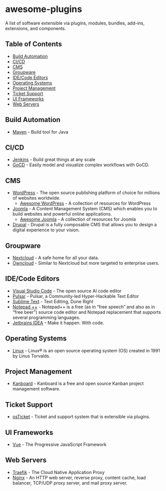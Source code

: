 # awesome-plugins
A list of software extensible via plugins, modules, bundles, add-ins, extensions, and components.

## Table of Contents

- [Build Automation](#build-automation)
- [CI/CD](#cicd)
- [CMS](#CMS)
- [Groupware](#Groupware)
- [IDE/Code Editors](#idecode-editors)
- [Operating Systems](#operating-systems)
- [Project Management](#project-management)
- [Ticket Support](#ticket-support)
- [UI Frameworks](#ui-frameworks)
- [Web Servers](#web-servers)

## Build Automation
- [Maven](https://github.com/apache/maven) - Build tool for Java

## CI/CD
- [Jenkins](https://github.com/jenkinsci/jenkins) - Build great things at any scale
- [GoCD](https://www.gocd.org/) - Easily model and visualize complex workflows with GoCD.

## CMS
- [WordPress](https://github.com/WordPress/WordPress) - The open source publishing platform of choice for millions of websites worldwide.
  - [Awesome WordPress](https://github.com/miziomon/awesome-wordpress) - A collection of resources for WordPress 
- [Joomla](https://github.com/joomla/joomla-cms) - A Content Management System (CMS) which enables you to build websites and powerful online applications.
  - [Awesome Joomla](https://github.com/rajnishmsrit/awesome-joomla?tab=readme-ov-file#development) - A collection of resources for Joomla
- [Drupal](https://github.com/drupal/drupal) - Drupal is a fully composable CMS that allows you to design a digital experience to your vision.

## Groupware
- [Nextcloud](https://github.com/nextcloud) - A safe home for all your data.
- [Owncloud](https://github.com/owncloud) -  Similar to Nextcloud but more targeted to enterprise users.

## IDE/Code Editors
- [Visual Studio Code](https://github.com/microsoft/vscode) - The open source AI code editor
- [Pulsar](https://github.com/pulsar-edit/pulsar) - Pulsar, a Community-led Hyper-Hackable Text Editor
- [Sublime Text](https://www.sublimetext.com/) - Text Editing, Done Right
- [Notepad ++](https://github.com/notepad-plus-plus/notepad-plus-plus) - Notepad++ is a free (as in “free speech” and also as in “free beer”) source code editor and Notepad replacement that supports several programming languages.
- [Jetbrains IDEA](https://www.jetbrains.com/ides/) - Make it happen. With code.

## Operating Systems
- [Linux](https://github.com/torvalds/linux) - Linux® is an open source operating system (OS) created in 1991 by Linus Torvalds.

## Project Management
- [Kanboard](https://github.com/kanboard/kanboard) - Kanboard is a free and open source Kanban project management software.

## Ticket Support
- [osTicket](https://github.com/osTicket/osTicket) - Ticket and support system that is extensible via plugins.

## UI Frameworks
- [Vue](https://github.com/vuejs/core) - The Progressive JavaScript Framework

## Web Servers
- [Traefik](https://github.com/traefik/traefik) - The Cloud Native Application Proxy
- [Nginx](https://github.com/nginx/nginx) - An HTTP web server, reverse proxy, content cache, load balancer, TCP/UDP proxy server, and mail proxy server.
